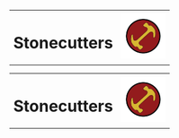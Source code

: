 <table style="border: none; border-collapse: collapse;">
  <tr style="border: none;">
    <td style="border: none;">
      <h1>Stonecutters</h1>
    </td>
    <td style="border: none;" align="right">
      <img src="./Images/Logo magios.jpg" alt="Logo" width="80">
    </td>
  </tr>
</table>


<table>
  <tr>
    <td>
      <h1>Stonecutters</h1>
    </td>
    <td align="right">
      <img src="./Images/Logo magios.jpg" alt="Logo" width="80">
    </td>
  </tr>
</table>